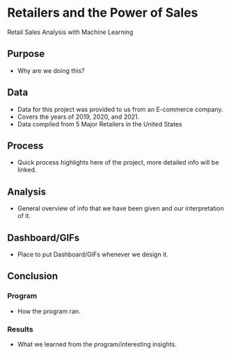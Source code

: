 # Retailers and the Power of Sales
Retail Sales Analysis with Machine Learning

## Purpose
* Why are we doing this?

## Data
* Data for this project was provided to us from an E-commerce company.  
* Covers the years of 2019, 2020, and 2021.
* Data compiled from 5 Major Retailers in the United States 

## Process
* Quick process highlights here of the project, more detailed info will be linked. 

## Analysis
* General overview of info that we have been given and our interpretation of it.

## Dashboard/GIFs
* Place to put Dashboard/GIFs whenever we design it. 

## Conclusion
### Program
* How the program ran.

### Results
* What we learned from the program/interesting insights.
